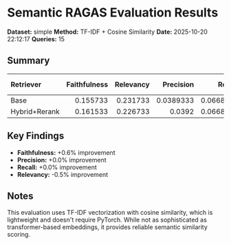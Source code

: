 # Semantic RAGAS Evaluation Results

**Dataset:** simple
**Method:** TF-IDF + Cosine Similarity
**Date:** 2025-10-20 22:12:17
**Queries:** 15

## Summary

| Retriever     |   Faithfulness |   Relevancy |   Precision |    Recall |   Queries | Dataset   | Δ Faithfulness   | Δ Relevancy   | Δ Precision   | Δ Recall   |
|:--------------|---------------:|------------:|------------:|----------:|----------:|:----------|:-----------------|:--------------|:--------------|:-----------|
| Base          |       0.155733 |    0.231733 |   0.0389333 | 0.0668667 |        15 | simple    |                  |               |               |            |
| Hybrid+Rerank |       0.161533 |    0.226733 |   0.0392    | 0.0668667 |        15 | simple    | +0.6%            | -0.5%         | +0.0%         | +0.0%      |

## Key Findings

- **Faithfulness:** +0.6% improvement
- **Precision:** +0.0% improvement
- **Recall:** +0.0% improvement
- **Relevancy:** -0.5% improvement

## Notes

This evaluation uses TF-IDF vectorization with cosine similarity, which is lightweight and doesn't require PyTorch. While not as sophisticated as transformer-based embeddings, it provides reliable semantic similarity scoring.
